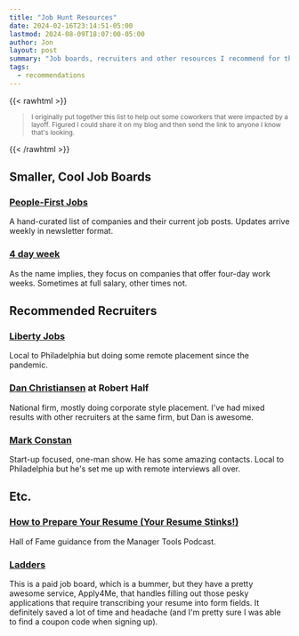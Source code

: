 ```yaml
---
title: "Job Hunt Resources"
date: 2024-02-16T23:14:51-05:00
lastmod: 2024-08-09T18:07:00-05:00
author: Jon
layout: post
summary: "Job boards, recruiters and other resources I recommend for those looking for a new software engineering job."
tags:
  - recommendations
---
```


{{< rawhtml >}}
<blockquote>
<small>
I originally put together this list to help out some coworkers that were impacted by a layoff. Figured I could share it
on my blog and then send the link to anyone I know that's looking.
</small>
</blockquote>
{{< /rawhtml >}}

## Smaller, Cool Job Boards
### [People-First Jobs](https://peoplefirstjobs.com/)
A hand-curated list of companies and their current job posts. Updates arrive weekly in newsletter format.

### [4 day week](https://4dayweek.io/)
As the name implies, they focus on companies that offer four-day work weeks. Sometimes at full salary, other times not.

## Recommended Recruiters
### [Liberty Jobs](https://libertyjobs.com/)
Local to Philadelphia but doing some remote placement since the pandemic. 

### [Dan Christiansen](mailto:Dan.Christiansen@roberthalf.com) at Robert Half
National firm, mostly doing corporate style placement. I've had mixed results with other recruiters at the same firm, but Dan is awesome.

### [Mark Constan](mailto:mark@mtcsearchgroup.com)
  Start-up focused, one-man show. He has some amazing contacts. Local to Philadelphia but he's set me up with remote interviews all over.
    
## Etc.
### [How to Prepare Your Resume (Your Resume Stinks!)](https://www.manager-tools.com/2005/10/your-resume-stinks) 
Hall of Fame guidance from the Manager Tools Podcast.

### [Ladders](https://www.theladders.com/) 
This is a paid job board, which is a bummer, but they have a pretty awesome service, Apply4Me, that handles filling out 
those pesky applications that require transcribing your resume into form fields. It definitely saved a lot of time and
headache (and I'm pretty sure I was able to find a coupon code when signing up).
